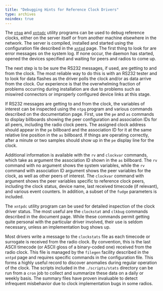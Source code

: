 ```yaml
---
title: "Debugging Hints for Reference Clock Drivers"
type: archives
noindex: true
---
```


The [<code>ntpq</code>](/documentation/3-5.93e/ntpq/) and [<code>xntpdc</code>](/documentation/3-5.93e/xntpdc/) utility programs can be used to debug reference clocks, either on the server itself or from another machine elsewhere in the network. The server is compiled, installed and started using the configuration file described in the [<code>xntpd</code>](/documentation/3-5.93e/xntpd/) page. The first thing to look for are error messages on the system log. If none occur, the daemon has started, opened the devices specified and waiting for peers and radios to come up. 

The next step is to be sure the RS232 messages, if used, are getting to and from the clock. The most reliable way to do this is with an RS232 tester and to look for data flashes as the driver polls the clock and/or as data arrive from the clock. Our experience is that the overwhelming fraction of problems occurring during installation are due to problems such as miswired connectors or improperly configured device links at this stage. 

If RS232 messages are getting to and from the clock, the variables of interest can be inspected using the <code>ntpq</code> program and various commands described on the documentation page. First, use the <code>pe</code> and <code>as</code> commands to display billboards showing the peer configuration and association IDs for all peers, including the radio clock peers. The assigned clock address should appear in the <code>pe</code> billboard and the association ID for it at the same relative line position in the <code>as</code> billboard. If things are operating correctly, after a minute or two samples should show up in the <code>pe</code> display line for the clock. 

Additional information is available with the <code>rv</code> and <code>clockvar</code> commands, which take as argument the association ID shown in the <code>as</code> billboard. The <code>rv</code> command with no argument shows the system variables, while the <code>rv</code> command with association ID argument shows the peer variables for the clock, as well as other peers of interest. The <code>clockvar</code> command with argument shows the peer variables specific to reference clock peers, including the clock status, device name, last received timecode (if relevant), and various event counters. In addition, a subset of the <code>fudge</code> parameters is included.

The <code>xntpdc</code> utility program can be used for detailed inspection of the clock driver status. The most useful are the <code>clockstat</code> and <code>clkbug</code> commands described in the document page. While these commands permit getting quite personal with the particular driver involved, their use is seldom necessary, unless an implementation bug shows up.

Most drivers write a message to the <code>clockstats</code> file as each timecode or surrogate is received from the radio clock. By convention, this is the last ASCII timecode (or ASCII gloss of a binary-coded one) received from the radio clock. This file is managed by the <code>filegen</code> facility described in the <code>xntpd</code> page and requires specific commands in the configuration file. This forms a highly useful record to discover anomalies during regular operation of the clock. The scripts included in the <code>./scripts/stats</code> directory can be run from a <code>cron</code> job to collect and summarize these data on a daily or weekly basis. The summary files have proven invaluable to detect infrequent misbehavior due to clock implementation bugs in some radios.